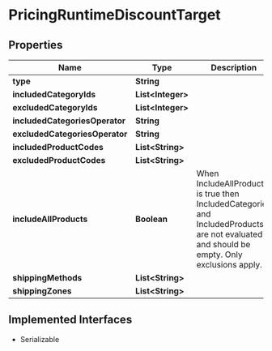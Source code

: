 

# PricingRuntimeDiscountTarget


## Properties

| Name | Type | Description | Notes |
|------------ | ------------- | ------------- | -------------|
|**type** | **String** |  |  [optional] |
|**includedCategoryIds** | **List&lt;Integer&gt;** |  |  [optional] |
|**excludedCategoryIds** | **List&lt;Integer&gt;** |  |  [optional] |
|**includedCategoriesOperator** | **String** |  |  [optional] |
|**excludedCategoriesOperator** | **String** |  |  [optional] |
|**includedProductCodes** | **List&lt;String&gt;** |  |  [optional] |
|**excludedProductCodes** | **List&lt;String&gt;** |  |  [optional] |
|**includeAllProducts** | **Boolean** | When IncludeAllProducts is true then IncludedCategories and IncludedProducts are not evaluated and should be   empty.  Only exclusions apply. |  [optional] |
|**shippingMethods** | **List&lt;String&gt;** |  |  [optional] |
|**shippingZones** | **List&lt;String&gt;** |  |  [optional] |


## Implemented Interfaces

* Serializable


